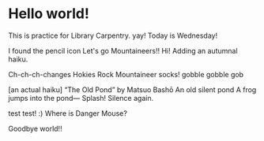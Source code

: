 # Hello world!

This is practice for Library Carpentry. yay!
Today is Wednesday!

I found the pencil icon
Let's go Mountaineers!!
Hi! Adding an autumnal haiku.

Ch-ch-ch-changes
Hokies Rock Mountaineer socks!
gobble gobble gob

[an actual haiku]
“The Old Pond” by Matsuo Bashō
An old silent pond
A frog jumps into the pond—
Splash! Silence again.


test test!
:) Where is Danger Mouse? 

Goodbye world!!
